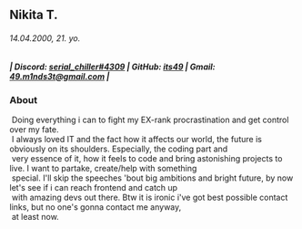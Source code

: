 ## Nikita T.
###### *14.04.2000*, 21. yo.
##### | *Discord:* [*serial_chiller#4309*](https://discord.com/users/493925008654073857) | *GitHub:* [*its49*](https://github.com/its49) | *Gmail:* [*49.m1nds3t@gmail.com*](https://mail.google.com/mail/u/0/?fs=1&tf=cm&&to=49.m1nds3t@gmail.com&) |
### About
&nbsp;Doing everything i can to fight my EX-rank procrastination and get control over my fate.\
&nbsp;I always loved IT and the fact how it affects our world, the future is obviously on its shoulders. Especially, the coding part and\
&nbsp;very essence of it, how it feels to code and bring astonishing projects to live. I ​want to partake, create/help with something\
​&nbsp;special. I'll skip the speeches 'bout big ambitions and bright future, by now let's see if i can reach frontend and catch up\
&nbsp;with amazing devs out there.
Btw it is ironic i've got best possible contact links, but no one's gonna contact me anyway,\
&nbsp;at least now.